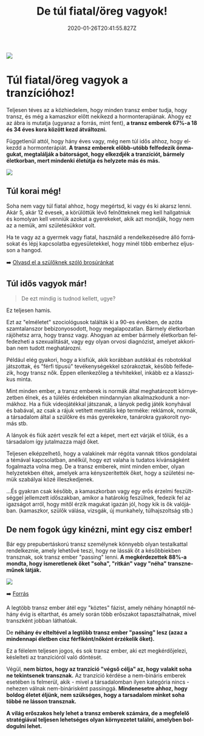 ﻿---
date: "2020-01-26T20:41:55.827Z"
title: "De túl fiatal/öreg vagyok!"
lang: hu
---

<div class="header-image"><img src="assets/images/undraw_ideas.svg" /></div>

# Túl fiatal/öreg vagyok a tranzícióhoz!

Teljesen téves az a közhiedelem, hogy minden transz ember tudja, hogy transz, és még a kamaszkor előtt nekikezd a hormonterapiának. Ahogy ez az ábra is mutatja (ugyanaz a forrás, mint fent), **a transz emberek 67%-a 18 és 34 éves kora között kezd átváltozni.**

Függetlenül attól, hogy hány éves vagy, még nem túl idős ahhoz, hogy elkezdd a hormonterápiát. **A transz emberek előbb-utóbb felfedezik önmagukat, megtalálják a bátorságot, hogy elkezdjék a tranzíciót, bármely életkorban, mert mindenki életútja és helyzete más és más.**

<div class="graph-image"><img src="assets/images/age-distribution.png" /></div>


## Túl korai még!

Soha nem vagy túl fiatal ahhoz, hogy megértsd, ki vagy és ki akarsz lenni. Akár 5, akár 12 évesek, a körülöttük lévő felnőtteknek meg kell hallgatniuk és komolyan kell venniük azokat a gyerekeket, akik azt mondják, hogy nem az a nemük, ami születésükkor volt.

Ha te vagy az a gyermek vagy fiatal, használd a rendelkezésedre álló forrásokat és lépj kapcsolatba egyesületekkel, hogy minél több emberhez eljusson a hangod.

➡️ [Olvasd el a szülőknek szóló brosúránkat](/#/entry?id=brosura-szuloknek)

## Túl idős vagyok már!

> De ezt mindig is tudnod kellett, ugye?

Ez teljesen hamis.

Ezt az "elméletet" szociológusok találták ki a 90-es években, de azóta szamtalanszor bebizonyosodott, hogy megalapozatlan. Bármely életkorban rájöhetsz arra, hogy transz vagy. Ahogyan az ember bármely életkorban felfedezheti a szexualitását, vagy egy olyan orvosi diagnózist, amelyet akkoriban nem tudott meghatározni.

Például elég gyakori, hogy a kisfiúk, akik korábban autókkal és robotokkal játszottak, és "férfi típusú" tevékenységekkel szórakoztak, később felfedezik, hogy transz nők. Éppen ellenkezőleg a tévhitekkel, inkább ez a klasszikus minta.

Mint minden ember, a transz emberek is normák által meghatározott környezetben élnek, és a túlélés érdekében mindannyian alkalmazkodunk a normákhoz. Ha a fiúk videojátékkal játszanak, a lányok pedig játék konyhával és babával, az csak a rájuk vetített mentális kép terméke: reklámok, normák, a társadalom által a szülőkre és más gyerekekre, tanárokra gyakorolt nyomás stb.

A lányok és fiúk azért veszik fel ezt a képet, mert ezt várják el tőlük, és a társadalom így jutalmazza majd őket.

Teljesen elképzelhető, hogy a valakinek már régóta vannak titkos gondolatai a témával kapcsolatban, anélkül, hogy ezt valaha is tudatos kívánságként fogalmazta volna meg. De a transz emberek, mint minden ember, olyan helyzetekben éltek, amelyek arra kényszerítették őket, hogy a születési nemük szabályai közé illeszkedjenek.

...És gyakran csak később, a kamaszkorban vagy egy erős érzelmi feszültséggel jellemzett időszakban, amikor a határokig feszülnek, fedezik fel az igazságot arról, hogy mitől érzik magukat igazán jól, hogy kik is ők valójában. (kamaszkor, szülők válása, vizsgák, új munkahely, túlhajszoltság stb.)

## De nem fogok úgy kinézni, mint egy cisz ember!

Bár egy prepubertáskorú transz személynek könnyebb olyan testalkattal rendelkeznie, amely lehetővé teszi, hogy ne lássák őt a későbbiekben transznak, sok transz ember "passing" lenni. **A megkérdezettek 88%-a mondta, hogy ismeretlenek őket "soha", "ritkán" vagy "néha" transzneműnek látják.**

<div class="graph-image"><img src="assets/images/passing.png" /></div>

➡️ [Forrás](https://transequality.org/sites/default/files/docs/usts/USTS-Full-Report-Dec17.pdf)

A legtöbb transz ember átél egy "köztes" fázist, amely néhány hónaptól néhány évig is eltarthat, és amely során több erőszakot tapasztalhatnak, mivel transzként jobban láthatóak.

De **néhány év elteltével a legtöbb transz ember "passing" lesz (azaz a mindennapi életben cisz férfiként/nőként érzékelik őket).**

Ez a félelem teljesen jogos, és sok transz ember, aki ezt megkérdőjelezi, késlelteti az tranzícióról való döntését.

Végül, **nem biztos, hogy az tranzíció "végső célja" az, hogy valakit soha ne tekintsenek transznak.** Az tranzíció kérdése a nem-bináris emberek esetében is felmerül, akik - mivel a társadalomban ilyen kategória nincs - nehezen válnak nem-binárisként passinggá. **Mindenesetre ahhoz, hogy boldog életet éljünk, nem szükséges, hogy a tarsadalom minket soha többé ne lásson transznak.**

**A világ erőszakos hely lehet a transz emberek számára, de a megfelelő stratégiával teljesen lehetséges olyan környezetet találni, amelyben boldogulni lehet.**